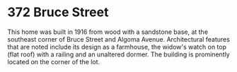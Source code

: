 # 372 Bruce Street

This home was built in 1916 from wood with a sandstone base, at the southeast corner of Bruce Street and Algoma Avenue. Architectural features that are noted include its design as a farmhouse, the widow's watch on top (flat roof) with a railing and an unaltered dormer. The building is prominently located on the corner of the lot.
